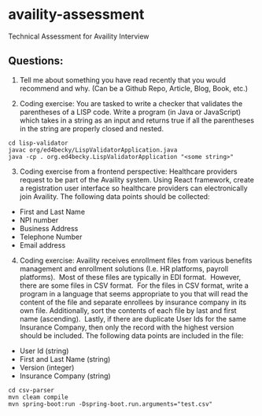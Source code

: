# availity-assessment
Technical Assessment for Availity Interview

## Questions: ##
1. Tell me about something you have read recently that you would recommend and why. (Can be a Github Repo, Article, Blog, Book, etc.)

2. Coding exercise: You are tasked to write a checker that validates the parentheses of a LISP code. Write a program (in Java or JavaScript) which takes in a string as an input and returns true if all the parentheses in the string are properly closed and nested.

```
cd lisp-validator
javac org/ed4becky/LispValidatorApplication.java
java -cp . org.ed4becky.LispValidatorApplication "<some string>"
```

3. Coding exercise from a frontend perspective: Healthcare providers request to be part of the Availity system. Using React framework, create a registration user interface so healthcare providers can electronically join Availity. The following data points should be collected:

* First and Last Name
* NPI number
* Business Address
* Telephone Number
* Email address

4. Coding exercise: Availity receives enrollment files from various benefits management and enrollment solutions (I.e. HR platforms, payroll platforms).  Most of these files are typically in EDI format.  However, there are some files in CSV format.  For the files in CSV format, write a program in a language that seems appropriate to you that will read the content of the file and separate enrollees by insurance company in its own file. Additionally, sort the contents of each file by last and first name (ascending).  Lastly, if there are duplicate User Ids for the same Insurance Company, then only the record with the highest version should be included. The following data points are included in the file:

- User Id (string)
- First and Last Name (string)
- Version (integer)
- Insurance Company (string)

```
cd csv-parser
mvn cleam compile
mvn spring-boot:run -Dspring-boot.run.arguments="test.csv"
```

